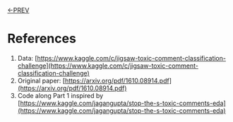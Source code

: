 [<-PREV](toxiccomment.md)

# References

1. Data: [https://www.kaggle.com/c/jigsaw-toxic-comment-classification-challenge](https://www.kaggle.com/c/jigsaw-toxic-comment-classification-challenge)
2. Original paper: [https://arxiv.org/pdf/1610.08914.pdf](https://arxiv.org/pdf/1610.08914.pdf)
3. Code along Part 1 inspired by [https://www.kaggle.com/jagangupta/stop-the-s-toxic-comments-eda](https://www.kaggle.com/jagangupta/stop-the-s-toxic-comments-eda)
